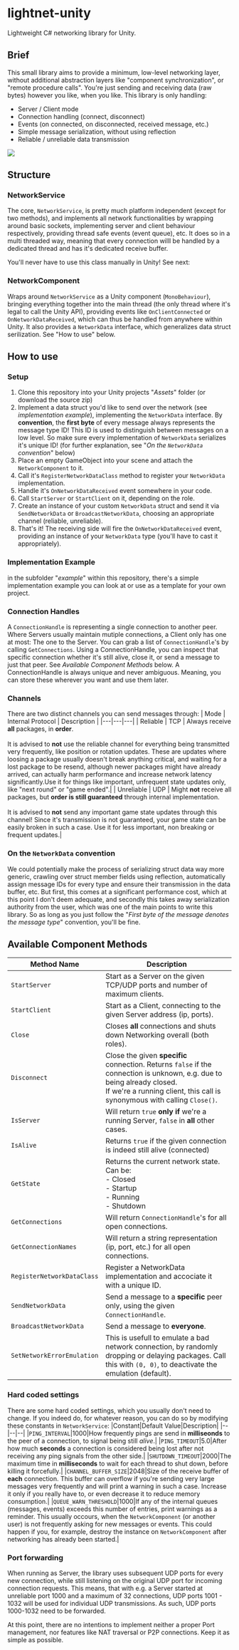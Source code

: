 

# lightnet-unity
Lightweight C# networking library for Unity.

## Brief
This small library aims to provide a minimum, low-level networking layer, without additional abstraction layers like "component synchronization", or "remote procedure calls". You're just sending and receiving data (raw bytes) however you like, when you like. This library is only handling:

 - Server / Client mode
 - Connection handling (connect, disconnect)
 - Events (on connected, on disconnected, received message, etc.)
 - Simple message serialization, without using reflection
 - Reliable / unreliable data transmission

![](Images/img1.gif)

## Structure
### NetworkService
The core, `NetworkService`, is pretty much platform independent (except for two methods), and implements all network functionalities by wrapping around basic sockets, implementing server and client behaviour respectively, providing thread safe events (event queue), etc. It does so in a multi threaded way, meaning that every connection willl be handled by a dedicated thread and has it's dedicated receive buffer.

You'll never have to use this class manually in Unity! See next:

### NetworkComponent
Wraps around `NetworkService` as a Unity component (`MonoBehaviour`), bringing everything together into the main thread (the only thread where it's legal to call the Unity API), providing events like `OnClientConnected` or `OnNetworkDataReceived`, which can thus be handled from anywhere within Unity. It also provides a `NetworkData` interface, which generalizes data struct serilization. See "How to use" below.

## How to use
### Setup

 1. Clone this repository into your Unity projects "*Assets*" folder (or download the source zip)
 2. Implement a data struct you'd like to send over the network (see *implementation example*), implementing the `NetworkData` interface. By **convention**, the **first byte** of every message always represents the message type ID! This ID is used to distinguish between messages on a low level. So make sure every implementation of `NetworkData` serializes it's unique ID! (for further explanation, see "*On the `NetworkData` convention*" below)
 3. Place an empty GameObject into your scene and attach the `NetworkComponent` to it.
 4. Call it's `RegisterNetworkDataClass` method to register your `NetworkData` implementation.
 5. Handle it's `OnNetworkDataReceived` event somewhere in your code.
 6. Call `StartServer` or `StartClient` on it, depending on the role.
 7. Create an instance of your custom `NetworkData` struct and send it via `SendNetworkData` or `BroadcastNetworkData`, choosing an appropriate channel (reliable, unreliable).
 8. That's it! The receiving side will fire the `OnNetworkDataReceived` event, providing an instance of your `NetworkData` type (you'll have to cast it appropriately).

### Implementation Example
in the subfolder "*example*" within this repository, there's a simple implementation example you can look at or use as a template for your own project.

### Connection Handles
A `ConnectionHandle` is representing a single connection to another peer. Where Servers usually maintain mutiple connections, a Client only has one at most: The one to the Server. You can grab a list of `ConnectionHandle`'s by calling `GetConnections`. Using a ConnectionHandle, you can inspect that specific connection whether it's still alive, close it, or send a message to just that peer. See *Available Component Methods* below.
A ConnectionHandle is always unique and never ambiguous. Meaning, you can store these wherever you want and use them later.

### Channels
There are two distinct channels you can send messages through:
| Mode | Internal Protocol | Description |
|---|---|---|
| Reliable | TCP | Always receive **all** packages, in **order**.<br/><br/>It is advised to **not** use the reliable channel for everything being transmitted very frequently, like position or rotation updates. These are updates where loosing a package usually doesn't break anything critical, and waiting for a lost package to be resend, although newer packages might have already arrived, can actually harm performance and increase network latency significantly.Use it for things like important, unfrequent state updates only, like "next round" or "game ended".|
| Unreliable | UDP | Might **not** receive all packages, but **order is still guaranteed** through internal implementation.<br/><br/>It is advised to **not** send any important game state updates through this channel! Since it's transmission is not guaranteed, your game state can be easily broken in such a case. Use it for less important, non breaking or frequent updates.|

### On the `NetworkData` convention
We could potentially make the process of serializing struct data way more generic, crawling over struct member fields using reflection, automatically assign message IDs for every type and ensure their transmission in the data buffer, etc. But first, this comes at a significant performance cost, which at this point I don't deem adequate, and secondly this takes away serialization authority from the user, which was one of the main points to write this library. So as long as you just follow the "*First byte of the message denotes the message type*" convention, you'll be fine.

## Available Component Methods
|Method Name|Description|
|--|--|
|`StartServer`|Start as a Server on the given TCP/UDP ports and number of maximum clients.|
|`StartClient`|Start as a Client, connecting to the given Server address (ip, ports).|
|`Close`|Closes **all** connections and shuts down Networking overall (both roles).|
|`Disconnect`|Close the given **specific** connection. Returns `false` if the connection is unknown, e.g. due to being already closed.<br/>If we're a running client, this call is synonymous with calling `Close()`.|
|`IsServer`|Will return `true` **only if** we're a running Server, `false` in **all** other cases.|
|`IsAlive`|Returns `true` if the given connection is indeed still alive (connected)|
|`GetState`|Returns the current network state. Can be:<br/>- Closed<br/>- Startup<br/>- Running<br/>- Shutdown|
|`GetConnections`|Will return `ConnectionHandle`'s for all open connections.|
|`GetConnectionNames`|Will return a string representation (ip, port, etc.) for all open connections.|
|`RegisterNetworkDataClass`|Register a NetworkData implementation and accociate it with a unique ID.|
|`SendNetworkData`|Send a message to a **specific** peer only, using the given `ConnectionHandle`.|
|`BroadcastNetworkData`|Send a message to **everyone**.|
|`SetNetworkErrorEmulation`|This is usefull to emulate a bad network connection, by randomly dropping or delaying packages. Call this with `(0, 0)`, to deactivate the emulation (default).|

### Hard coded settings
There are some hard coded settings, which you usually don't need to change. If you indeed do, for whatever reason, you can do so by modifying these constants in `NetworkService`:
|Constant|Default Value|Description|
|--|--|--|
|`PING_INTERVAL`|1000|How frequently pings are send in **milliseonds** to the peer of a connection, to signal being still *alive*.|
|`PING_TIMEOUT`|5.0|After how much **seconds** a connection is considered being lost after not receiving any ping signals from the other side.|
|`SHUTDOWN_TIMEOUT`|2000|The maximum time in **milliseconds** to wait for each thread to shut down, before killing it forcefully.|
|`CHANNEL_BUFFER_SIZE`|2048|Size of the receive buffer of **each** connection. This buffer can overflow if you're sending very large messages very frequently and will print a warning in such a case. Increase it only if you really have to, or even decrease it to reduce memory consumption.|
|`QUEUE_WARN_THRESHOLD`|1000|If any of the internal queues (messages, events) exceeds this number of entries, print warnings as a reminder. This usually occours, when the `NetworkComponent` (or another user) is not frequently asking for new messages or events. This could happen if you, for example, destroy the instance on `NetworkComponent` after networking has already been started.|

### Port forwarding
When running as Server, the library uses subsequent UDP ports for every new connection, while still listening on the original UDP port for incoming connection requests. This means, that with e.g. a Server started at unreliable port 1000 and a maximum of 32 connections, UDP ports 1001 - 1032 will be used for individual UDP transmissions. As such, UDP ports 1000-1032 need to be forwarded.

At this point, there are no intentions to implement neither a proper Port management, nor features like NAT traversal or P2P connections. Keep it as simple as possible.

